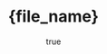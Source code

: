 ---
title: "{file_name}"
html_name: "{file_name}"
date: {formatted}
tags:
category: "{parent_path}"
published: False
---